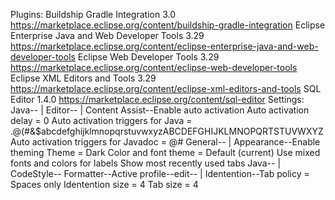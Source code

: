 Plugins:
	Buildship Gradle Integration 3.0 https://marketplace.eclipse.org/content/buildship-gradle-integration
	Eclipse Enterprise Java and Web Developer Tools 3.29 https://marketplace.eclipse.org/content/eclipse-enterprise-java-and-web-developer-tools
	Eclipse Web Developer Tools 3.29 https://marketplace.eclipse.org/content/eclipse-web-developer-tools
	Eclipse XML Editors and Tools 3.29 https://marketplace.eclipse.org/content/eclipse-xml-editors-and-tools
	SQL Editor 1.4.0 https://marketplace.eclipse.org/content/sql-editor
Settings:
	Java--
		 |
		 Editor--
				 |
				 Content Assist--Enable auto activation
								 Auto activation delay = 0
								 Auto activation triggers for Java = .@(#&$abcdefghijklmnopqrstuvwxyzABCDEFGHIJKLMNOPQRTSTUVWXYZ
								 Auto activation triggers for Javadoc = @#
	General--
			 |
			 Appearance--Enable theming
						 Theme = Dark
						 Color and font theme = Default (current)
						 Use mixed fonts and colors for labels
						 Show most recently used tabs
	Java--
		  |
		  CodeStyle--
					 Formatter--Active profile--edit--
													  |
													  Identention--Tab policy = Spaces only
																   Identention size = 4
																   Tab size = 4